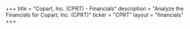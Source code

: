 +++
title = "Copart, Inc. (CPRT) - Financials"
description = "Analyze the Financials for Copart, Inc. (CPRT)"
ticker = "CPRT"
layout = "financials"
+++

